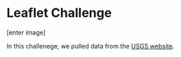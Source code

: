# Leaflet Challenge

[enter image]

In this challenege, we pulled data from the [USGS website](https://earthquake.usgs.gov/earthquakes/feed/v1.0/geojson.php).
